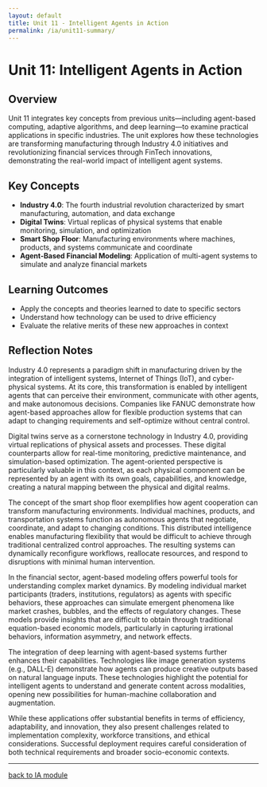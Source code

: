 ```yaml
---
layout: default
title: Unit 11 - Intelligent Agents in Action
permalink: /ia/unit11-summary/
---
```


# Unit 11: Intelligent Agents in Action

## Overview

Unit 11 integrates key concepts from previous units—including agent-based computing, adaptive algorithms, and deep learning—to examine practical applications in specific industries. The unit explores how these technologies are transforming manufacturing through Industry 4.0 initiatives and revolutionizing financial services through FinTech innovations, demonstrating the real-world impact of intelligent agent systems.

## Key Concepts

- **Industry 4.0**: The fourth industrial revolution characterized by smart manufacturing, automation, and data exchange
- **Digital Twins**: Virtual replicas of physical systems that enable monitoring, simulation, and optimization
- **Smart Shop Floor**: Manufacturing environments where machines, products, and systems communicate and coordinate
- **Agent-Based Financial Modeling**: Application of multi-agent systems to simulate and analyze financial markets

## Learning Outcomes

- Apply the concepts and theories learned to date to specific sectors
- Understand how technology can be used to drive efficiency
- Evaluate the relative merits of these new approaches in context

## Reflection Notes

Industry 4.0 represents a paradigm shift in manufacturing driven by the integration of intelligent systems, Internet of Things (IoT), and cyber-physical systems. At its core, this transformation is enabled by intelligent agents that can perceive their environment, communicate with other agents, and make autonomous decisions. Companies like FANUC demonstrate how agent-based approaches allow for flexible production systems that can adapt to changing requirements and self-optimize without central control.

Digital twins serve as a cornerstone technology in Industry 4.0, providing virtual replications of physical assets and processes. These digital counterparts allow for real-time monitoring, predictive maintenance, and simulation-based optimization. The agent-oriented perspective is particularly valuable in this context, as each physical component can be represented by an agent with its own goals, capabilities, and knowledge, creating a natural mapping between the physical and digital realms.

The concept of the smart shop floor exemplifies how agent cooperation can transform manufacturing environments. Individual machines, products, and transportation systems function as autonomous agents that negotiate, coordinate, and adapt to changing conditions. This distributed intelligence enables manufacturing flexibility that would be difficult to achieve through traditional centralized control approaches. The resulting systems can dynamically reconfigure workflows, reallocate resources, and respond to disruptions with minimal human intervention.

In the financial sector, agent-based modeling offers powerful tools for understanding complex market dynamics. By modeling individual market participants (traders, institutions, regulators) as agents with specific behaviors, these approaches can simulate emergent phenomena like market crashes, bubbles, and the effects of regulatory changes. These models provide insights that are difficult to obtain through traditional equation-based economic models, particularly in capturing irrational behaviors, information asymmetry, and network effects.

The integration of deep learning with agent-based systems further enhances their capabilities. Technologies like image generation systems (e.g., DALL-E) demonstrate how agents can produce creative outputs based on natural language inputs. These technologies highlight the potential for intelligent agents to understand and generate content across modalities, opening new possibilities for human-machine collaboration and augmentation.

While these applications offer substantial benefits in terms of efficiency, adaptability, and innovation, they also present challenges related to implementation complexity, workforce transitions, and ethical considerations. Successful deployment requires careful consideration of both technical requirements and broader socio-economic contexts.

---

[back to IA module](../../ia/)
